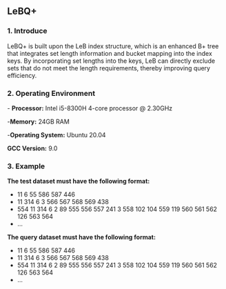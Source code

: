 ## LeBQ+

### 1. Introduce

LeBQ+ is built upon the LeB index structure, which is an enhanced B+ tree that integrates set length information and bucket mapping into the index keys. By incorporating set lengths into the keys, LeB can directly exclude sets that do not meet the length requirements, thereby improving query efficiency.

### 2. Operating Environment

\- **Processor:** Intel i5-8300H 4-core processor @ 2.30GHz

-**Memory:** 24GB  RAM

-**Operating System:** Ubuntu 20.04

**GCC Version:** 9.0

### 3. Example

 **The test dataset must have the following format:**

- 11 6 55 586 587 446
- 11 314 6 3 566 567 568 569 438
- 554 11 314 6 2 89 555 556 557 241 3 558 102 104 559 119 560 561 562 126 563 564
- ...

**The query dataset must have the following format:**

- 11 6 55 586 587 446
- 11 314 6 3 566 567 568 569 438
- 554 11 314 6 2 89 555 556 557 241 3 558 102 104 559 119 560 561 562 126 563 564
- ...
